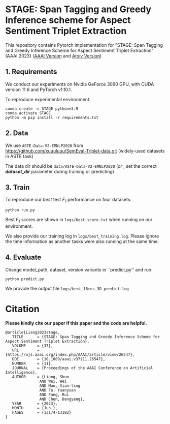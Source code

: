 # STAGE: Span Tagging and Greedy Inference scheme for Aspect Sentiment Triplet Extraction

This repository contains Pytorch implementation for "STAGE: Span Tagging and Greedy Inference Scheme for Aspect Sentiment Triplet Extraction" (AAAI 2023) ([AAAI Version](https://ojs.aaai.org/index.php/AAAI/article/view/26547) and [Arxiv Version](https://arxiv.org/abs/2211.15003))

## 1. Requirements

We conduct our experiments on Nvidia GeForce 3090 GPU, with CUDA version 11.6 and PyTorch v1.10.1. 

To reproduce experimental environment.
```
conda create -n STAGE python=3.9
conda activate STAGE
python -m pip install -r requirements.txt
```

## 2. Data

We use `ASTE-Data-V2-EMNLP2020` from https://github.com/xuuuluuu/SemEval-Triplet-data.git
(widely-used datasets in ASTE task)

The data dir should be  ``data/ASTE-Data-V2-EMNLP2020`` (*or* , set the correct ***dataset_dir*** parameter during training or predicting)


## 3. Train

To reproduce our *best* test $F_1$ performance on four datasets:
```
python run.py
```
Best $F_1$ scores are shown in `logs/best_score.txt` when running on our environment. 

We also provide our training log in `logs/best_training.log`. Please ignore the time information as another tasks were also running at the same time.

## 4. Evaluate

Change model_path, dataset, version variants in ``predict.py'' and run:
```
python predict.py
```
We provide the output file `logs/best_16res_3D_predict.log`

# Citation
**Please kindly cite our paper if this paper and the code are helpful.**
```
@article{Liang2023stage,
   TITLE      = {STAGE: Span Tagging and Greedy Inference Scheme for Aspect Sentiment Triplet Extraction}, 
   VOLUME     = {37}, 
   URL        = {https://ojs.aaai.org/index.php/AAAI/article/view/26547}, 
   DOI        = {10.1609/aaai.v37i11.26547}, 
   NUMBER     = {11}, 
   JOURNAL    = {Proceedings of the AAAI Conference on Artificial Intelligence}, 
   AUTHOR     = {Liang, Shuo
               AND Wei, Wei
               AND Mao, Xian-ling
               AND Fu, Yuanyuan
               AND Fang, Rui
               AND Chen, Dangyang}, 
   YEAR       = {2023}, 
   MONTH      = {Jun.}, 
   PAGES      = {13174-13182} 
}
```

